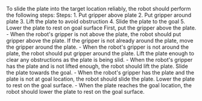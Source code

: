 To slide the plate into the target location reliably, the robot should perform the following steps:
    Steps:  1. Put gripper above plate  2. Put gripper around plate  3. Lift the plate to avoid obstruction  4. Slide the plate to the goal  5. Lower the plate to rest on goal surface
    First, put the gripper above the plate.
    - When the robot's gripper is not above the plate, the robot should put gripper above the plate.
    If the gripper is not already around the plate, move the gripper around the plate.
    - When the robot's gripper is not around the plate, the robot should put gripper around the plate.
    Lift the plate enough to clear any obstructions as the plate is being slid.
    - When the robot's gripper has the plate and is not lifted enough, the robot should lift the plate.
    Slide the plate towards the goal.
    - When the robot's gripper has the plate and the plate is not at goal location, the robot should slide the plate.
    Lower the plate to rest on the goal surface.
    - When the plate reaches the goal location, the robot should lower the plate to rest on the goal surface.